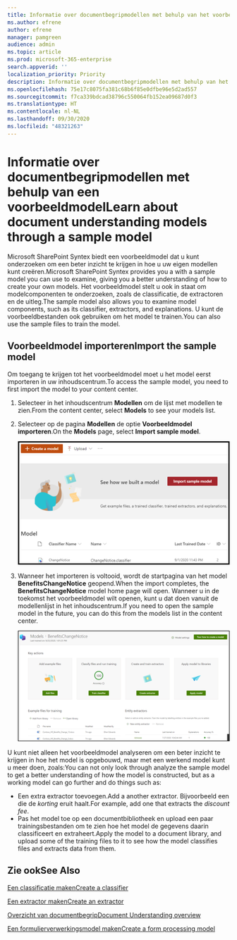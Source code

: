 ```yaml
---
title: Informatie over documentbegripmodellen met behulp van het voorbeeldmodel
ms.author: efrene
author: efrene
manager: pamgreen
audience: admin
ms.topic: article
ms.prod: microsoft-365-enterprise
search.appverid: ''
localization_priority: Priority
description: Informatie over documentbegripmodellen met behulp van het voorbeeldmodel
ms.openlocfilehash: 75e17c8075fa381c68b6f85e0dfbe96e5d2ad557
ms.sourcegitcommit: f7ca339bdcad38796c550064fb152ea09687d0f3
ms.translationtype: HT
ms.contentlocale: nl-NL
ms.lasthandoff: 09/30/2020
ms.locfileid: "48321263"
---
```

# <a name="learn-about-document-understanding-models-through-a-sample-model"></a><span data-ttu-id="5e8ce-103">Informatie over documentbegripmodellen met behulp van een voorbeeldmodel</span><span class="sxs-lookup"><span data-stu-id="5e8ce-103">Learn about document understanding models through a sample model</span></span>

<span data-ttu-id="5e8ce-104">Microsoft SharePoint Syntex biedt een voorbeeldmodel dat u kunt onderzoeken om een beter inzicht te krijgen in hoe u uw eigen modellen kunt creëren.</span><span class="sxs-lookup"><span data-stu-id="5e8ce-104">Microsoft SharePoint Syntex provides you a with a sample model you can use to examine, giving you a better understanding of how to create your own models.</span></span> <span data-ttu-id="5e8ce-105">Het voorbeeldmodel stelt u ook in staat om modelcomponenten te onderzoeken, zoals de classificatie, de extractoren en de uitleg.</span><span class="sxs-lookup"><span data-stu-id="5e8ce-105">The sample model also allows you to examine model components, such as its classifier, extractors, and explanations.</span></span> <span data-ttu-id="5e8ce-106">U kunt de voorbeeldbestanden ook gebruiken om het model te trainen.</span><span class="sxs-lookup"><span data-stu-id="5e8ce-106">You can also use the sample files to train the model.</span></span>

## <a name="import-the-sample-model"></a><span data-ttu-id="5e8ce-107">Voorbeeldmodel importeren</span><span class="sxs-lookup"><span data-stu-id="5e8ce-107">Import the sample model</span></span>

<span data-ttu-id="5e8ce-108">Om toegang te krijgen tot het voorbeeldmodel moet u het model eerst importeren in uw inhoudscentrum.</span><span class="sxs-lookup"><span data-stu-id="5e8ce-108">To access the sample model, you need to first import the model to your content center.</span></span>

1. <span data-ttu-id="5e8ce-109">Selecteer in het inhoudscentrum **Modellen** om de lijst met modellen te zien.</span><span class="sxs-lookup"><span data-stu-id="5e8ce-109">From the content center, select **Models** to see your models list.</span></span></br>
2. <span data-ttu-id="5e8ce-110">Selecteer op de pagina **Modellen** de optie **Voorbeeldmodel importeren**.</span><span class="sxs-lookup"><span data-stu-id="5e8ce-110">On the **Models** page, select **Import sample model**.</span></span></br>

    ![Voorbeeldmodel importeren](../media/content-understanding/import-sample-model.png) </br>

3. <span data-ttu-id="5e8ce-112">Wanneer het importeren is voltooid, wordt de startpagina van het model **BenefitsChangeNotice** geopend.</span><span class="sxs-lookup"><span data-stu-id="5e8ce-112">When the import completes, the **BenefitsChangeNotice** model home page will open.</span></span> <span data-ttu-id="5e8ce-113">Wanneer u in de toekomst het voorbeeldmodel wilt openen, kunt u dat doen vanuit de modellenlijst in het inhoudscentrum.</span><span class="sxs-lookup"><span data-stu-id="5e8ce-113">If you need to open the sample model in the future, you can do this from the models list in the content center.</span></span> </br>

     ![Startpagina voorbeeld](../media/content-understanding/sample-home-page.png)</br>

<span data-ttu-id="5e8ce-115">U kunt niet alleen het voorbeeldmodel analyseren om een beter inzicht te krijgen in hoe het model is opgebouwd, maar met een werkend model kunt u meer doen, zoals:</span><span class="sxs-lookup"><span data-stu-id="5e8ce-115">You can not only look through analyze the sample model to get a better understanding of how the model is constructed, but as a working model can go further and do things such as:</span></span>

- <span data-ttu-id="5e8ce-116">Een extra extractor toevoegen.</span><span class="sxs-lookup"><span data-stu-id="5e8ce-116">Add a another extractor.</span></span> <span data-ttu-id="5e8ce-117">Bijvoorbeeld een die de *korting* eruit haalt.</span><span class="sxs-lookup"><span data-stu-id="5e8ce-117">For example, add one that extracts the *discount fee*.</span></span>
- <span data-ttu-id="5e8ce-118">Pas het model toe op een documentbibliotheek en upload een paar trainingsbestanden om te zien hoe het model de gegevens daarin classificeert en extraheert.</span><span class="sxs-lookup"><span data-stu-id="5e8ce-118">Apply the model to a document library, and upload some of the training files to it to see how the model classifies files and extracts data from them.</span></span>


## <a name="see-also"></a><span data-ttu-id="5e8ce-119">Zie ook</span><span class="sxs-lookup"><span data-stu-id="5e8ce-119">See Also</span></span>
[<span data-ttu-id="5e8ce-120">Een classificatie maken</span><span class="sxs-lookup"><span data-stu-id="5e8ce-120">Create a classifier</span></span>](create-a-classifier.md)

[<span data-ttu-id="5e8ce-121">Een extractor maken</span><span class="sxs-lookup"><span data-stu-id="5e8ce-121">Create an extractor</span></span>](create-an-extractor.md)

[<span data-ttu-id="5e8ce-122">Overzicht van documentbegrip</span><span class="sxs-lookup"><span data-stu-id="5e8ce-122">Document Understanding overview</span></span>](document-understanding-overview.md)

[<span data-ttu-id="5e8ce-123">Een formulierverwerkingsmodel maken</span><span class="sxs-lookup"><span data-stu-id="5e8ce-123">Create a form processing model</span></span>](create-a-form-processing-model.md)  
